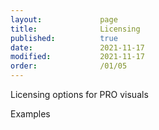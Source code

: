 ```yaml
---
layout:             page
title:              Licensing
published:          true
date:               2021-11-17
modified:           2021-11-17
order:              /01/05
---
```

<todo assign="daniele">Licensing options for PRO visuals</todo>

<todo assign="daniele">Examples</todo>